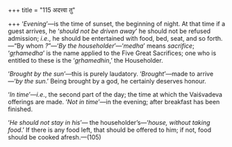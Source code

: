 +++
title = "115 अदत्त्वा तु"

+++
‘*Evening*’—is the time of sunset, the beginning of night. At that time
if a guest arrives, he ‘*should not be driven away*’ he should not be
refused admission; *i.e*., he should be entertained with food, bed,
seat, and so forth.—“By whom *?*”—‘*By the householder*’—‘*medha*’ means
*sacrifice*; ‘*gṛhamedha*’ is the name applied to the Five Great
Sacrifices; one who is entitled to these is the ‘*gṛhamedhin*,’ the
Householder.

‘*Brought by the sun*’—this is purely laudatory. ‘*Brought*’—made to
arrive—‘*by the sun*.’ Being brought by a god, he certainly deserves
honour.

‘*In time*’—*i.e*., the second part of the day; the time at which the
Vaiśvadeva offerings are made. ‘*Not in time*’—in the evening; after
breakfast has been finished.

‘*He should not stay in his*’— the householder’s—‘*house, without taking
food*.’ If there is any food left, that should be offered to him; if
not, food should be cooked afresh.—(105)


